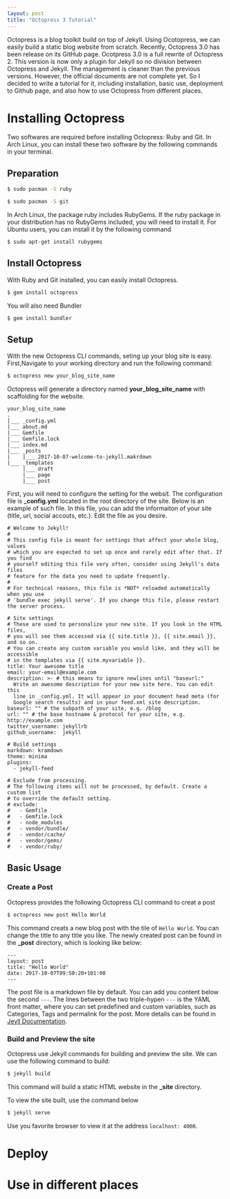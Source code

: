 ```yaml
---
layout: post
title: "Octopress 3 Tutorial"
---
```

Octopress is a blog toolkit build on top of Jekyll. Using Ocotopress, we can easily build a static blog website from scratch. Recently, Octopress 3.0 has been release on its GitHub page. Ocotpress 3.0 is a full rewrite of Octopress 2. This version is now only a plugin for Jekyll so no division between Octopress and Jekyll. The management is cleaner than the previous versions. However,  the official documents are not complete yet. So I decided to write a tutorial for it, including installation, basic use, deployment to Github page, and also how
to use Octopress from different places. 

# Installing Octopress 
Two softwares are required before installing Octopress: Ruby and Git. 
In Arch Linux, you can install these two software by the following commands in your terminal.
## Preparation  
```bash
$ sudo pacman -S ruby 
```
```bash 
$ sudo pacman -S git
```
In Arch Linux, the package ruby includes RubyGems. If the ruby package in your distribution has no RubyGems included, you will need to install it. For Ubuntu users, you can install it by the following command 
```bash
$ sudo apt-get install rubygems
```

## Install Octopress 
With Ruby and Git installed, you can easily install Octopress. 
```bash 
$ gem install octopress
```
You will also need Bundler 
```bash
$ gem install bundler
```
## Setup 
With the new Octopress CLI commands, seting up your blog site is easy. First,Navigate to your working directory and run the following command: 
```bash 
$ octopress new your_blog_site_name
```
Octopress will generate a directory named **your_blog_site_name** with scaffolding for the website. 
```
your_blog_site_name
.
│___ _config.yml
|___ about.md
|___ Gemfile
|___ Gemfile.lock
|___ index.md
|___ _posts
|    |___ 2017-10-07-welcome-to-jekyll.makrdown 
|___ _templates
     |___ draft 
     |___ page 
     |___ post
```
First, you will need to configure the setting for the websit. The configuration file is **_config.yml** located in the root directory of the site. Below is an example of such file. In this file, you can add the informaiton of your site (title, url, social accouts, etc.). Edit the file as you desire.  
```
# Welcome to Jekyll!
#
# This config file is meant for settings that affect your whole blog, values
# which you are expected to set up once and rarely edit after that. If you find
# yourself editing this file very often, consider using Jekyll's data files
# feature for the data you need to update frequently.
#
# For technical reasons, this file is *NOT* reloaded automatically when you use
# 'bundle exec jekyll serve'. If you change this file, please restart the server process.

# Site settings
# These are used to personalize your new site. If you look in the HTML files,
# you will see them accessed via {{ site.title }}, {{ site.email }}, and so on.
# You can create any custom variable you would like, and they will be accessible
# in the templates via {{ site.myvariable }}.
title: Your awesome title
email: your-email@example.com
description: >- # this means to ignore newlines until "baseurl:"
  Write an awesome description for your new site here. You can edit this
  line in _config.yml. It will appear in your document head meta (for
  Google search results) and in your feed.xml site description.
baseurl: "" # the subpath of your site, e.g. /blog
url: "" # the base hostname & protocol for your site, e.g. http://example.com
twitter_username: jekyllrb
github_username:  jekyll

# Build settings
markdown: kramdown
theme: minima
plugins:
  - jekyll-feed

# Exclude from processing.
# The following items will not be processed, by default. Create a custom list
# to override the default setting.
# exclude:
#   - Gemfile
#   - Gemfile.lock
#   - node_modules
#   - vendor/bundle/
#   - vendor/cache/
#   - vendor/gems/
#   - vendor/ruby/
```
## Basic Usage 
### Create a Post 
Octopress provides the following Octopress CLI command to creat a post
```bash
$ octopress new post Hello World 
```
This command creats a new blog post with the tile of `Hello World`. You can change the title to any title you like. The newly created post can be found in the **_post** directory, which is looking like below: 
```
---
layout: post 
title: "Hello World"
date: 2017-10-07T09:50:20+101:00
---
```
The post file is a markdown file by default. You can add you content below the second `---`. The lines between the two triple-hypen `---` is the YAML front matter, where you can set predefined and custom variables, such as Categories, Tags and permalink for the post. More details can be found in [Jeyll Documentation](https://jekyllrb.com/docs/frontmatter/).   

### Build and Preview the site 
Octopress use Jekyll commands for building and preview the site. We can use the following command to build: 

```bash 
$ jekyll build 
```
This command will build a static HTML website in the **_site** directory. 

To view the site built, use the command below 

```bash 
$ jekyll serve 
```
Use you favorite browser to view it at the address `localhost: 4000`.

# Deploy 

# Use in different places 


